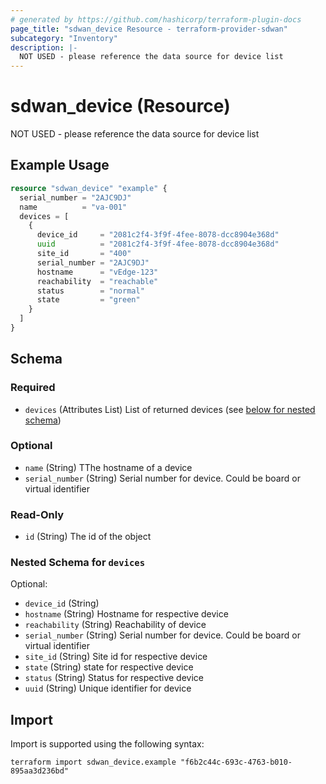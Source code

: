 ```yaml
---
# generated by https://github.com/hashicorp/terraform-plugin-docs
page_title: "sdwan_device Resource - terraform-provider-sdwan"
subcategory: "Inventory"
description: |-
  NOT USED - please reference the data source for device list
---
```


# sdwan_device (Resource)

NOT USED - please reference the data source for device list

## Example Usage

```terraform
resource "sdwan_device" "example" {
  serial_number = "2AJC9DJ"
  name          = "va-001"
  devices = [
    {
      device_id     = "2081c2f4-3f9f-4fee-8078-dcc8904e368d"
      uuid          = "2081c2f4-3f9f-4fee-8078-dcc8904e368d"
      site_id       = "400"
      serial_number = "2AJC9DJ"
      hostname      = "vEdge-123"
      reachability  = "reachable"
      status        = "normal"
      state         = "green"
    }
  ]
}
```

<!-- schema generated by tfplugindocs -->
## Schema

### Required

- `devices` (Attributes List) List of returned devices (see [below for nested schema](#nestedatt--devices))

### Optional

- `name` (String) TThe hostname of a device
- `serial_number` (String) Serial number for device. Could be board or virtual identifier

### Read-Only

- `id` (String) The id of the object

<a id="nestedatt--devices"></a>
### Nested Schema for `devices`

Optional:

- `device_id` (String)
- `hostname` (String) Hostname for respective device
- `reachability` (String) Reachability of device
- `serial_number` (String) Serial number for device. Could be board or virtual identifier
- `site_id` (String) Site id for respective device
- `state` (String) state for respective device
- `status` (String) Status for respective device
- `uuid` (String) Unique identifier for device

## Import

Import is supported using the following syntax:

```shell
terraform import sdwan_device.example "f6b2c44c-693c-4763-b010-895aa3d236bd"
```
